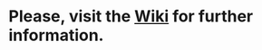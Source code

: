 # Please, visit the [Wiki](https://github.com/juagarmar/Cov-Cor-matrix-via-Rhadoop/wiki/Creating-covariance-and-correlation-matrices-via-Rhadoop-in-a-R-environment) for further information.
